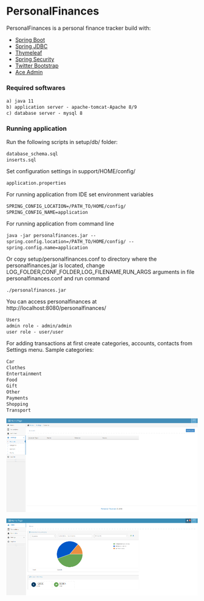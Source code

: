 # PersonalFinances

PersonalFinances is a personal finance tracker build with:
+ <a href="https://spring.io/projects/spring-boot" target="_blank">Spring Boot</a>
+ <a href="https://spring.io/guides/gs/relational-data-access/" target="_blank">Spring JDBC</a>
+ <a href="https://www.thymeleaf.org/" target="_blank">Thymeleaf</a>
+ <a href="https://spring.io/projects/spring-security" target="_blank">Spring Security</a>
+ <a href="http://getbootstrap.com/" target="_blank">Twitter Bootstrap</a>
+ <a href="http://ace.jeka.by/" target="_blank">Ace Admin</a>

### Required softwares

	a) java 11
	b) application server - apache-tomcat-Apache 8/9
	c) database server - mysql 8

### Running application
 Run the following scripts in setup/db/ folder:
 
    database_schema.sql 
	inserts.sql

 Set configuration settings in support/HOME/config/
    
    application.properties 
    
For running application from IDE set environment variables

    SPRING_CONFIG_LOCATION=/PATH_TO/HOME/config/
    SPRING_CONFIG_NAME=application

For running application from command line

    java -jar personalfinances.jar --spring.config.location=/PATH_TO/HOME/config/ --spring.config.name=application
    
Or copy setup/personalfinances.conf to directory where the personalfinances.jar is located, change LOG_FOLDER,CONF_FOLDER,LOG_FILENAME,RUN_ARGS arguments in file personalfinances.conf
and run command

    ./personalfinances.jar   

You can access personalfinances at http://localhost:8080/personalfinances/

    Users 
    admin role - admin/admin
    user role - user/user

For adding transactions at first create categories, accounts, contacts from Settings menu.
Sample categories:

    Car
    Clothes
    Entertainment
    Food
    Gift
    Other
    Payments
    Shopping
    Transport

![picture](doc/settings.png)

![picture](doc/home.png)


